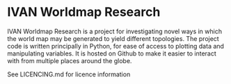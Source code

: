 # IVAN Worldmap Research

IVAN Worldmap Research is a project for investigating novel ways in which the world map may be generated to yield different topologies.
The project code is written principally in Python, for ease of access to plotting data and manipulating variables. It is hosted on Github to make it easier to interact with from multiple places around the globe.


See LICENCING.md for licence information
